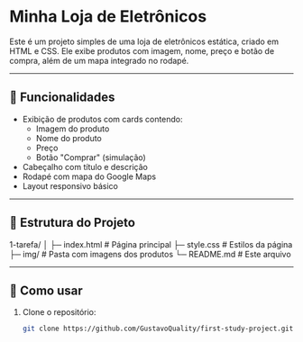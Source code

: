 # Minha Loja de Eletrônicos

Este é um projeto simples de uma loja de eletrônicos estática, criado em HTML e CSS. Ele exibe produtos com imagem, nome, preço e botão de compra, além de um mapa integrado no rodapé.

---

## 🔹 Funcionalidades

- Exibição de produtos com cards contendo:
  - Imagem do produto
  - Nome do produto
  - Preço
  - Botão "Comprar" (simulação)
- Cabeçalho com título e descrição
- Rodapé com mapa do Google Maps
- Layout responsivo básico

---

## 🔹 Estrutura do Projeto

1-tarefa/
│
├─ index.html # Página principal
├─ style.css # Estilos da página
├─ img/ # Pasta com imagens dos produtos
└─ README.md # Este arquivo


---

## 🔹 Como usar

1. Clone o repositório:
   ```bash
   git clone https://github.com/GustavoQuality/first-study-project.git